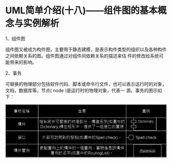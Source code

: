 # UML简单介绍(十八)——组件图的基本概念与实例解析
1、组件图

组件图又被成为构件图，主要用于静态建模，是表示构件类型的组织以及各种构件之间依赖关系的图。组件图通过对组件间依赖关系的描述来估
件的修改给系统可能带来的影响。

2、事务

可替换的物理部分包括软件代码、脚本或命令行文件，也可以表示运行时的对象，文档，数据库等。节点( node )是运行时的物理对象，代表一
源。事务的图示如下：

![image](https://github.com/rekcahtsebeht/SM/blob/main/1.drawio.png)
